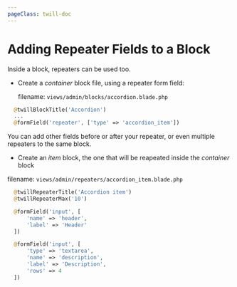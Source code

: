```yaml
---
pageClass: twill-doc
---
```


# Adding Repeater Fields to a Block

Inside a block, repeaters can be used too.

- Create a *container* block file, using a repeater form field:

  filename: ```views/admin/blocks/accordion.blade.php```
```php
  @twillBlockTitle('Accordion')
  ...
  @formField('repeater', ['type' => 'accordion_item'])
```
You can add other fields before or after your repeater, or even multiple repeaters to the same block.

- Create an *item* block, the one that will be reapeated inside the *container* block

filename: ```views/admin/repeaters/accordion_item.blade.php```
```php
  @twillRepeaterTitle('Accordion item')
  @twillRepeaterMax('10')

  @formField('input', [
      'name' => 'header',
      'label' => 'Header'
  ])

  @formField('input', [
      'type' => 'textarea',
      'name' => 'description',
      'label' => 'Description',
      'rows' => 4
  ])
```
